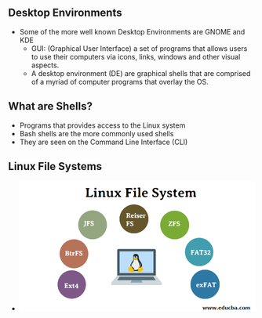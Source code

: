 ## Desktop Environments
 * Some of the more well known Desktop Environments are GNOME and KDE
     * GUI: (Graphical User Interface) a set of programs that allows users to use their computers via icons, links, windows and other visual aspects. 
     * A desktop environment (DE) are graphical shells that are comprised of a myriad of computer programs that overlay the OS. 

## What are Shells?
 * Programs that provides access to the Linux system 
 * Bash shells are the more commonly used shells 
 * They are seen on the Command Line Interface (CLI)

## Linux File Systems 
* ![filesys](../images/filesys.png)
